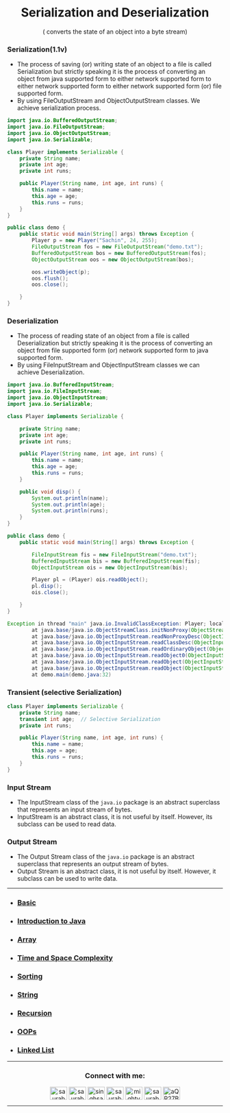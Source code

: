 <h1 align="center"> Serialization and Deserialization </h1>
<p align="center" > ( converts the state of an object into a byte stream) </p>

### Serialization(1.1v)
+ The process of saving (or) writing state of an object to a file is called Serialization but strictly speaking it is the process of converting an object from java supported form to either network supported form to either network supported form to either network supported form (or) file supported form.
+ By using FileOutputStream and ObjectOutputStream classes. We achieve serialization process.

```java
import java.io.BufferedOutputStream;
import java.io.FileOutputStream;
import java.io.ObjectOutputStream;
import java.io.Serializable;

class Player implements Serializable {
    private String name;
    private int age;
    private int runs;

    public Player(String name, int age, int runs) {
        this.name = name;
        this.age = age;
        this.runs = runs;
    }
}

public class demo {
    public static void main(String[] args) throws Exception {
        Player p = new Player("Sachin", 24, 255);
        FileOutputStream fos = new FileOutputStream("demo.txt");
        BufferedOutputStream bos = new BufferedOutputStream(fos);
        ObjectOutputStream oos = new ObjectOutputStream(bos);

        oos.writeObject(p);
        oos.flush();
        oos.close();

    }
}
```



### Deserialization 
+ The process of reading state of an object from a file is called Deserialization but strictly speaking it is the process of converting an object from file supported form (or) network supported form to java supported form.
+ By using FileInputStream and ObjectInputStream classes we can achieve Deserialization.

```java
import java.io.BufferedInputStream;
import java.io.FileInputStream;
import java.io.ObjectInputStream;
import java.io.Serializable;

class Player implements Serializable {

    private String name;
    private int age;
    private int runs;

    public Player(String name, int age, int runs) {
        this.name = name;
        this.age = age;
        this.runs = runs;
    }

    public void disp() {
        System.out.println(name);
        System.out.println(age);
        System.out.println(runs);
    }
}

public class demo {
    public static void main(String[] args) throws Exception {

        FileInputStream fis = new FileInputStream("demo.txt");
        BufferedInputStream bis = new BufferedInputStream(fis);
        ObjectInputStream ois = new ObjectInputStream(bis);

        Player pl = (Player) ois.readObject();
        pl.disp();
        ois.close();

    }
}

```

```java
Exception in thread "main" java.io.InvalidClassException: Player; local class incompatible: stream classdesc serialVersionUID = -6023507081811510214, local class serialVersionUID = 9134839684087160594
        at java.base/java.io.ObjectStreamClass.initNonProxy(ObjectStreamClass.java:601)
        at java.base/java.io.ObjectInputStream.readNonProxyDesc(ObjectInputStream.java:2062)
        at java.base/java.io.ObjectInputStream.readClassDesc(ObjectInputStream.java:1909)
        at java.base/java.io.ObjectInputStream.readOrdinaryObject(ObjectInputStream.java:2235)
        at java.base/java.io.ObjectInputStream.readObject0(ObjectInputStream.java:1744)
        at java.base/java.io.ObjectInputStream.readObject(ObjectInputStream.java:514)
        at java.base/java.io.ObjectInputStream.readObject(ObjectInputStream.java:472)
        at demo.main(demo.java:32)

```

### Transient (selective Serialization)
```java
class Player implements Serializable {
    private String name;
    transient int age;  // Selective Serialization
    private int runs;

    public Player(String name, int age, int runs) {
        this.name = name;
        this.age = age;
        this.runs = runs;
    }
}
```


### Input Stream
+ The InputStream class of the `java.io` package is an abstract superclass that represents an input stream of bytes.
+ InputStream is an abstract class, it is not useful by itself. However, its subclass can be used to read data.

### Output Stream
+ The Output Stream class of the `java.io` package is an abstract superclass that represents an output stream of bytes.
+ Output Stream is an abstract class, it is not useful by itself. However, it subclass can be used  to write data.

***




+ ### [Basic](https://github.com/saurabhbahadur/java-interview-questions/blob/main/Basics.md)
+ ### [Introduction to Java](https://github.com/saurabhbahadur/java-interview-questions/blob/main/JAVA/Introduction%20to%20Java.md)
+ ### [Array](https://github.com/saurabhbahadur/java-interview-questions/blob/main/Data%20Strucures/Array.md)
+ ### [Time and Space Complexity](https://github.com/saurabhbahadur/java-interview-questions/blob/main/JAVA/Time%20%26%20Space%20Complexity.md)
+ ### [Sorting](https://github.com/saurabhbahadur/java-interview-questions/blob/main/Tech%20%26%20Algo/Sorting.md)
+ ### [String](https://github.com/saurabhbahadur/java-interview-questions/blob/main/Data%20Strucures/String.md)
+ ### [Recursion](https://github.com/saurabhbahadur/java-interview-questions/blob/main/Tech%20%26%20Algo/Recursion.md)
+ ### [OOPs](https://github.com/saurabhbahadur/java-interview-questions/tree/main/OOPs)
+ ### [Linked List](https://github.com/saurabhbahadur/java-interview-questions/blob/main/Data%20Strucures/LinkedList.md)

---


<h3 align="center">Connect with me:</h3>
<p align="center">
<a href="https://twitter.com/saurabhbahadur" target="blank"><img align="center" src="https://raw.githubusercontent.com/rahuldkjain/github-profile-readme-generator/master/src/images/icons/Social/twitter.svg" alt="saurabhbahadur" height="30" width="40" /></a>
<a href="https://linkedin.com/in/saurabhbahadur" target="blank"><img align="center" src="https://raw.githubusercontent.com/rahuldkjain/github-profile-readme-generator/master/src/images/icons/Social/linked-in-alt.svg" alt="saurabhbahadur" height="30" width="40" /></a>
<a href="https://fb.com/singhsaurabhbahadur" target="blank"><img align="center" src="https://raw.githubusercontent.com/rahuldkjain/github-profile-readme-generator/master/src/images/icons/Social/facebook.svg" alt="singhsaurabhbahadur" height="30" width="40" /></a>
<a href="https://instagram.com/saurabhbahadur_" target="blank"><img align="center" src="https://raw.githubusercontent.com/rahuldkjain/github-profile-readme-generator/master/src/images/icons/Social/instagram.svg" alt="saurabhbahadur_" height="30" width="40" /></a>
<a href="https://www.youtube.com/c/mighty saur" target="blank"><img align="center" src="https://raw.githubusercontent.com/rahuldkjain/github-profile-readme-generator/master/src/images/icons/Social/youtube.svg" alt="mighty saur" height="30" width="40" /></a>
<a href="https://www.hackerrank.com/saurabhbahadur" target="blank"><img align="center" src="https://raw.githubusercontent.com/rahuldkjain/github-profile-readme-generator/master/src/images/icons/Social/hackerrank.svg" alt="saurabhbahadur" height="30" width="40" /></a>
<a href="https://discord.gg/aQR27Bg7de" target="blank"><img align="center" src="https://raw.githubusercontent.com/rahuldkjain/github-profile-readme-generator/master/src/images/icons/Social/discord.svg" alt="aQR27Bg7de" height="30" width="40" /></a>
</p>




---
